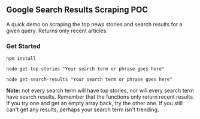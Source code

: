 ## Google Search Results Scraping POC

A quick demo on scraping the top news stories and search results for a given query. Returns only recent articles.

### Get Started

```
npm install

node get-top-stories "Your search term or phrase goes here"

node get-search-results "Your search term or phrase goes here"

```

**Note:** not every search term will have top stories, nor will every search term have search results. Remember that the functions only return recent results. If you try one and get an empty array back, try the other one. If you still can't get any results, perhaps your search term isn't trending.
